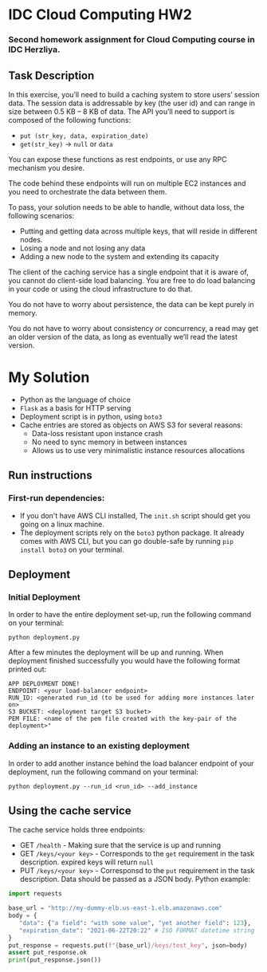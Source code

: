 # IDC Cloud Computing HW2
### Second homework assignment for Cloud Computing course in IDC Herzliya.

## Task Description
In this exercise, you’ll need to build a caching system to store users’ session data. The session data is addressable by key (the user id) and can range in size between
0.5 KB – 8 KB of data.
The API you’ll need to support is composed of the following functions:
* `put (str_key, data, expiration_date)`
* `get(str_key)` → `null` or `data`

You can expose these functions as rest endpoints, or use any RPC mechanism you desire.

The code behind these endpoints will run on multiple EC2 instances and you need to orchestrate the data between them.

To pass, your solution needs to be able to handle, without data loss, the following scenarios:
* Putting and getting data across multiple keys, that will reside in different nodes.
* Losing a node and not losing any data
* Adding a new node to the system and extending its capacity

The client of the caching service has a single endpoint that it is aware of, you cannot do client-side load balancing. You are free to do load balancing in your code or using the cloud infrastructure to do that.

You do not have to worry about persistence, the data can be kept purely in memory.

You do not have to worry about consistency or concurrency, a read may get an older version of the data, as long as eventually we’ll read the latest version.

# My Solution
* Python as the language of choice
* `Flask` as a basis for HTTP serving
* Deployment script is in python, using `boto3`
* Cache entries are stored as objects on AWS S3 for several reasons:
    * Data-loss resistant upon instance crash
    * No need to sync memory in between instances
    * Allows us to use very minimalistic instance resources allocations
    
## Run instructions
### First-run dependencies:
* If you don't have AWS CLI installed, The `init.sh` script should get you going on a linux machine.
* The deployment scripts rely on the `boto3` python package. It already comes with AWS CLI, but you can go double-safe 
by running `pip install boto3` on your terminal. 


## Deployment

### Initial Deployment
In order to have the entire deployment set-up, run the following command on your terminal: 
```shell script
python deployment.py
```
After a few minutes the deployment will be up and running.
When deployment finished successfully you would have the following format printed out:
```
APP DEPLOYMENT DONE!
ENDPOINT: <your load-balancer endpoint>
RUN_ID: <generated run_id (to be used for adding more instances later on>
S3 BUCKET: <deployment target S3 bucket>
PEM FILE: <name of the pem file created with the key-pair of the deployment>"
```

### Adding an instance to an existing deployment
In order to add another instance behind the load balancer endpoint of your deployment, run the following command 
on your terminal:
```shell script
python deployment.py --run_id <run_id> --add_instance
```


## Using the cache service
The cache service holds three endpoints:

* GET `/health` - Making sure that the service is up and running
* GET `/keys/<your key>` - Corresponds to the `get` requirement in the task description. expired keys will return `null`
* PUT `/keys/<your key>` - Corresponsd to the `put` requirement in the task description. Data should be passed as a JSON
    body. Python example:
 ```python
import requests

base_url = "http://my-dummy-elb.us-east-1.elb.amazonaws.com"
body = {
    "data": {"a field": "with some value", "yet another field": 123},
    "expiration_date": "2021-06-22T20:22" # ISO FORMAT datetime string
}
put_response = requests.put(f"{base_url}/keys/test_key", json=body)
assert put_response.ok
print(put_response.json())
```
